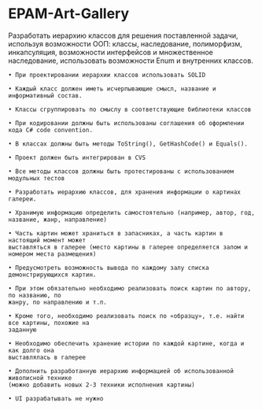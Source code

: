 # EPAM-Art-Gallery
Разработать иерархию классов для решения поставленной задачи, используя возможности ООП:
классы, наследование, полиморфизм, инкапсуляция, возможности интерфейсов и множественное
наследование, использовать возможности Enum и внутренних классов.

	• При проектировании иерархии классов использовать SOLID

	• Каждый класс должен иметь исчерпывающие смысл, название и информативный состав.

	• Классы сгруппировать по смыслу в соответствующие библиотеки классов

	• При кодировании должны быть использованы соглашения об оформлении кода C# code convention.

	• В классах должны быть методы ToString(), GetHashCode() и Equals().

	• Проект должен быть интегрирован в CVS

	• Все методы классов должны быть протестированы с использованием модульных тестов

	• Разработать иерархию классов, для хранения информации о картинах галереи.

	• Хранимую информацию определить самостоятельно (например, автор, год, название, жанр, направление)

	• Часть картин может храниться в запасниках, а часть картин в настоящий момент может
	выставляться в галерее (место картины в галерее определяется залом и номером места размещения)

	• Предусмотреть возможность вывода по каждому залу списка демонстрирующихся картин.

	• При этом обязательно необходимо реализовать поиск картин по автору, по названию, по
	жанру, по направлению и т.п.

	• Кроме того, необходимо реализовать поиск по «образцу», т.е. найти все картины, похожие на
	заданную

	• Необходимо обеспечить хранение истории по каждой картине, когда и как долго она
	выставлялась в галерее

	• Дополнить разработанную иерархию информацией об использованной живописной технике
	(можно добавить новых 2-3 техники исполнения картины)

	• UI разрабатывать не нужно
